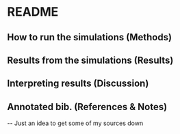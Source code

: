 # README  
## How to run the simulations (Methods)

## Results from the simulations (Results)

## Interpreting results (Discussion)

## Annotated bib. (References & Notes)
-- Just an idea to get some of my sources down  
